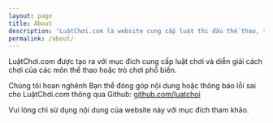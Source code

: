 ```yaml
---
layout: page
title: About
description: 'LuậtChơi.com là website cung cấp luật thi đấu thể thao, từ bóng đá, tennis cho đến các môn thể thao ít phổ biến hơn như cricket hay ném phi tiêu.'
permalink: /about/
---
```


LuậtChơi.com được tạo ra với mục đích cung cấp luật chơi và diễn giải cách chơi của các môn thể thao hoặc trò chơi phổ biến.

Chúng tôi hoan nghênh Bạn thể đóng góp nội dung hoặc thông báo lỗi sai cho LuậtChơi.com thông qua Github:
[github.com/luatchoi](https://github.com/luatchoi/luatchoi.github.io)

Vui lòng chỉ sử dụng nội dung của website này với mục đích tham khảo.
